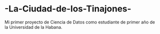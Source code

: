 # -La-Ciudad-de-los-Tinajones-
Mi primer proyecto de Ciencia de Datos como estudiante de primer año de la Universidad de la Habana.

